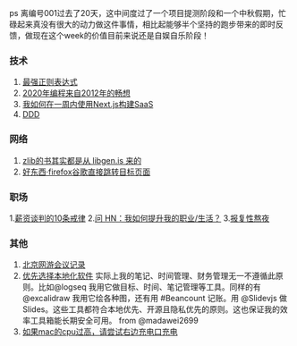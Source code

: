 ps 离编号001过去了20天，这中间度过了一个项目提测阶段和一个中秋假期，忙碌起来真没有很大的动力做这件事情，相比起能够半个坚持的跑步带来的即时反馈，做现在这个week的价值目前来说还是自娱自乐阶段！


### 技术
1. [最强正则表达式](https://mathiasbynens.be/demo/url-regex)
2. [2020年编程来自2012年的畅想](http://lambda-the-ultimate.org/node/4655?from=0&comments_per_page=200)
3. [我如何在一周内使用Next.js构建SaaS](https://blog.cusdis.com/build-a-saas-project-with-nextjs-in-a-week/)
4. [DDD](https://verraes.net/2021/09/what-is-domain-driven-design-ddd/)

### 网络
1. [zlib的书其实都是从 libgen.is 来的](http://libgen.is)
2. [好东西·firefox谷歌直接跳转目标页面](https://gist.github.com/radiantly/e1c7319214c77fa007f323fc56cd0239)


### 职场
1.[薪资谈判的10条戒律](https://www.lennysnewsletter.com/p/negotiating-comp)
2.[问 HN：我如何提升我的职业/生活？](https://news.ycombinator.com/item?id=28642640)
3.[报复性熬夜](https://annehelen.substack.com/p/revenge-bedtime-procrastination)

### 其他
1. [北京网游会议记录](./files/bei京网游会议记录.pdf)
2. [优先选择本地化软件](https://www.inkandswitch.com/local-first.html)
实际上我的笔记、时间管理、财务管理无一不遵循此原则。比如@logseq
 我用它做目标、时间、笔记管理等工具。同样的有@excalidraw
 我用它绘各种图，还有用 #Beancount 记账。用 @Slidevjs
 做Slides。这些工具都符合本地优先、开源且隐私优先的原则。这也保证我的效率工具箱能长期安全可用。 from @madawei2699
3. [如果mac的cpu过高，请尝试右边充电口充电](https://apple.stackexchange.com/questions/363337/how-to-find-cause-of-high-kernel-task-cpu-usage/363933#363933)